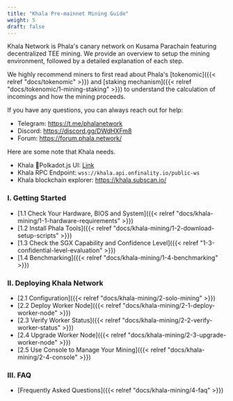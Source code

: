 ```yaml
---
title: "Khala Pre-mainnet Mining Guide"
weight: 5
draft: false
---
```


Khala Network is Phala's canary network on Kusama Parachain featuring decentralized TEE mining. We provide an overview to setup the mining environment, followed by a detailed explanation of each step.

We highly recommend miners to first read about Phala's [tokenomic]({{< relref "docs/tokenomic" >}}) and [staking mechanism]({{< relref "docs/tokenomic/1-mining-staking" >}}) to understand the calculation of incomings and how the mining proceeds.

If you have any questions, you can always reach out for help:
- Telegram: https://t.me/phalanetwork
- Discord: https://discord.gg/DWdHXFm8
- Forum: https://forum.phala.network/

Here are some note that Khala needs.

- Khala Polkadot.js UI: [Link](https://polkadot.js.org/apps/?rpc=wss%3A%2F%2Fkhala.api.onfinality.io%2Fpublic-ws#/explorer)
- Khala RPC Endpoint: `wss://khala.api.onfinality.io/public-ws`
- Khala blockchain explorer: <https://khala.subscan.io/>

### I. Getting Started

- [1.1 Check Your Hardware, BIOS and System]({{< relref "docs/khala-mining/1-1-hardware-requirements" >}})
- [1.2 Install Phala Tools]({{< relref "docs/khala-mining/1-2-download-setup-scripts" >}})
- [1.3 Check the SGX Capability and Confidence Level]({{< relref "1-3-confidential-level-evaluation" >}})
- [1.4 Benchmarking]({{< relref "docs/khala-mining/1-4-benchmarking" >}})

### II. Deploying Khala Network

- [2.1 Configuration]({{< relref "docs/khala-mining/2-solo-mining" >}})
- [2.2 Deploy Worker Node]({{< relref "docs/khala-mining/2-1-deploy-worker-node" >}})
- [2.3 Verify Worker Status]({{< relref "docs/khala-mining/2-2-verify-worker-status" >}})
- [2.4 Upgrade Worker Node]({{< relref "docs/khala-mining/2-3-upgrade-worker-node" >}})
- [2.5 Use Console to Manage Your Mining]({{< relref "docs/khala-mining/2-4-console" >}})

### III. FAQ

- [Frequently Asked Questions]({{< relref "docs/khala-mining/4-faq" >}})
